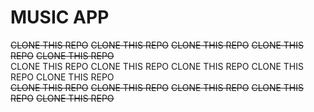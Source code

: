 # MUSIC APP

~~CLONE THIS REPO~~ ~~CLONE THIS REPO~~ ~~CLONE THIS REPO~~ ~~CLONE THIS REPO~~ ~~CLONE THIS REPO~~  
CLONE THIS REPO  CLONE THIS REPO CLONE THIS REPO CLONE THIS REPO CLONE THIS REPO  
~~CLONE THIS REPO~~ ~~CLONE THIS REPO~~ ~~CLONE THIS REPO~~ ~~CLONE THIS REPO~~ ~~CLONE THIS REPO~~  
